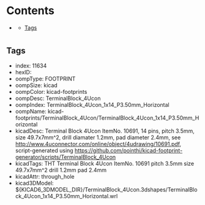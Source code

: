 



Contents
========

* [](#)
	* [Tags](#tags)

# 

## Tags

- index: 11634
- hexID: 
- oompType: FOOTPRINT
- oompSize: kicad
- oompColor: kicad-footprints
- oompDesc: TerminalBlock_4Ucon
- oompIndex: TerminalBlock_4Ucon_1x14_P3.50mm_Horizontal
- oompName: kicad-footprints/TerminalBlock_4Ucon/TerminalBlock_4Ucon_1x14_P3.50mm_Horizontal
- kicadDesc: Terminal Block 4Ucon ItemNo. 10691, 14 pins, pitch 3.5mm, size 49.7x7mm^2, drill diamater 1.2mm, pad diameter 2.4mm, see http://www.4uconnector.com/online/object/4udrawing/10691.pdf, script-generated using https://github.com/pointhi/kicad-footprint-generator/scripts/TerminalBlock_4Ucon
- kicadTags: THT Terminal Block 4Ucon ItemNo. 10691 pitch 3.5mm size 49.7x7mm^2 drill 1.2mm pad 2.4mm
- kicadAttr: through_hole
- kicad3DModel: ${KICAD6_3DMODEL_DIR}/TerminalBlock_4Ucon.3dshapes/TerminalBlock_4Ucon_1x14_P3.50mm_Horizontal.wrl
